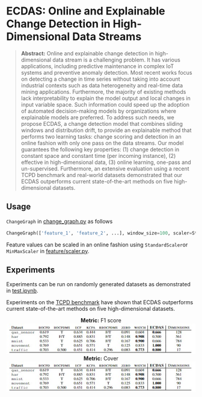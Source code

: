 # ECDAS: Online and Explainable Change Detection in High-Dimensional Data Streams

> **Abstract:** Online and explainable change detection in high-dimensional data stream is a challenging problem. It has various applications, including predictive maintenance in complex IoT systems and preventive anomaly detection. Most recent works focus on detecting a change in time series without taking into account industrial contexts such as data heterogeneity and real-time data mining applications. Furthermore, the majority of existing methods lack interpretability to explain the model output and local changes in input variable space. Such information could speed up the adoption of automated decision-making models by organizations where explainable models are preferred. To address such needs, we propose ECDAS, a change detection model that combines sliding windows and distribution drift, to provide an explainable method that performs two learning tasks: change scoring and detection in an online fashion with only one pass on the data streams. Our model guarantees the following key properties: (1) change detection in constant space and constant time (per incoming instance), (2) effective in high-dimensional data, (3) online learning, one-pass and un-supervised. Furthermore, an extensive evaluation using a recent TCPD benchmark and real-world datasets demonstrated that our ECDAS outperforms current state-of-the-art methods on five high-dimensional datasets.

## Usage

`ChangeGraph` in [change_graph.py](https://github.com/MariamBARRY/streaming_change_detection/blob/main/change_graph.py) as follows

```py
ChangeGraph(['feature_1', 'feature_2', ...], window_size=100, scaler=StandardScaler)
```

Feature values can be scaled in an online fashion using `StandardScaler`or `MinMaxScaler` in [feature/scaler.py](https://github.com/MariamBARRY/streaming_change_detection/blob/main/feature/scaler.py).

## Experiments

Experiments can be run on randomly generated datasets as demonstrated in [test.ipynb](https://github.com/MariamBARRY/streaming_change_detection/blob/main/test.ipynb).

Experiments on the [TCPD benchmark](https://github.com/alan-turing-institute/TCPDBench) have shown that ECDAS outperforms current state-of-the-art methods on five high-dimensional datasets.

<section align='center'>
    <span><b>Metric:</b> F1 score</span>
    <br>
    <img src='assets/f1.jpg'/>
</section>

<section align='center'>
    <span><b>Metric:</b> Cover</span>
    <br>
    <img src='assets/f1.jpg'/>
</section>
